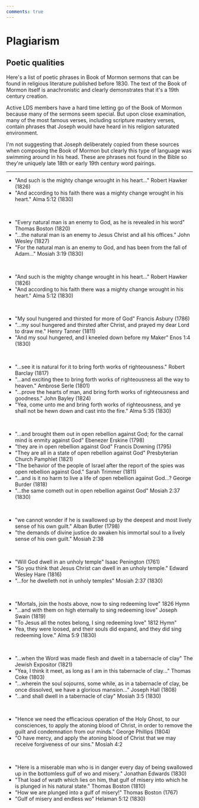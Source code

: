 ```yaml
---
comments: true
---
```


# Plagiarism
## Poetic qualities

Here's a list of poetic phrases in Book of Mormon sermons that can be found in religious literature published before 1830. The text of the Book of Mormon itself is anachronistic and clearly demonstrates that it's a 19th century creation.

Active LDS members have a hard time letting go of the Book of Mormon because many of the sermons seem special. But upon close examination, many of the most famous verses, including scripture mastery verses, contain phrases that Joseph would have heard in his religion saturated environment.

I'm not suggesting that Joseph deliberately copied from these sources when composing the Book of Mormon but clearly this type of language was swimming around in his head. These are phrases not found in the Bible so they're uniquely late 18th or early 19th century word pairings.

---

* "And such is the mighty change wrought in his heart..." Robert Hawker (1826)  
* "And according to his faith there was a mighty change wrought in his heart." Alma 5:12 (1830)  

&nbsp;

* "Every natural man is an enemy to God, as he is revealed in his word" Thomas Boston (1820)  
*   "...the natural man is an enemy to Jesus Christ and all his offices." John Wesley (1827)  
* "For the natural man is an enemy to God, and has been from the fall of Adam..." Mosiah 3:19 (1830)  

&nbsp;

* "And such is the mighty change wrought in his heart..." Robert Hawker (1826)  
* "And according to his faith there was a mighty change wrought in his heart." Alma 5:12 (1830)  

&nbsp;

* "My soul hungered and thirsted for more of God" Francis Asbury (1786)  
* "...my soul hungered and thirsted after Christ, and prayed my dear Lord to draw me." Henry Tanner (1811)  
* "And my soul hungered, and I kneeled down before my Maker" Enos 1:4 (1830)  

&nbsp;

* "...see it is natural for it to bring forth works of righteousness." Robert Barclay (1817)  
* "...and exciting thee to bring forth works of righteousness all the way to heaven." Ambrose Serle (1801)  
* "...prove the hearts of man, and bring forth works of righteousness and goodness." John Bayley (1824)  
* "Yea, come unto me and bring forth works of righteousness, and ye shall not be hewn down and cast into the fire." Alma 5:35 (1830)  

&nbsp;

* "...and brought them out in open rebellion against God; for the carnal mind is enmity against God" Ebenezer Erskine (1798)  
* "they are in open rebellion against God" Francis Downing (1795)  
* "They are all in a state of open rebellion against God" Presbyterian Church Pamphlet (1821)  
* "The behavior of the people of Israel after the report of the spies was open rebellion against God." Sarah Trimmer (1811)  
* "...and is it no harm to live a life of open rebellion against God...? George Burder (1818)  
* "...the same cometh out in open rebellion against God" Mosiah 2:37 (1830)  

&nbsp;

* "we cannot wonder if he is swallowed up by the deepest and most lively sense of his own guilt." Alban Butler (1798)  
* "the demands of divine justice do awaken his immortal soul to a lively sense of his own guilt." Mosiah 2:38  

&nbsp;

* "Will God dwell in an unholy temple" Isaac Penington (1761)  
* "So you think that Jesus Christ can dwell in an unholy temple." Edward Wesley Hare (1816)  
* "...for he dwelleth not in unholy temples" Mosiah 2:37 (1830)  

&nbsp;

* "Mortals, join the hosts above, now to sing redeeming love" 1826 Hymn  
* "...and with them on high eternally to sing redeeming love" Joseph Swain (1819)  
* "To Jesus all the notes belong, I sing redeeming love" 1812 Hymn"  
* Yea, they were loosed, and their souls did expand, and they did sing redeeming love." Alma 5:9 (1830)  

&nbsp;

* "...when the Word was made flesh and dwelt in a tabernacle of clay" The Jewish Expositor (1821)  
* "Yea, I think it meet, as long as I am in this tabernacle of clay..." Thomas Coke (1803)  
* "...wherein the soul sojourns, some while, as in a tabernacle of clay, be once dissolved, we have a glorious mansion..." Joseph Hall (1808)  
* "...and shall dwell in a tabernacle of clay" Mosiah 3:5 (1830)  

&nbsp;

* "Hence we need the efficacious operation of the Holy Ghost, to our consciences, to apply the atoning blood of Christ, in order to remove the guilt and condemnation from our minds." George Phillips (1804)  
* "O have mercy, and apply the atoning blood of Christ that we may receive forgiveness of our sins." Mosiah 4:2  

&nbsp;

* "Here is a miserable man who is in danger every day of being swallowed up in the bottomless gulf of wo and misery." Jonathan Edwards (1830)  
* "That load of wrath which lies on him, that gulf of misery into which he is plunged in his natural state." Thomas Boston (1810)  
* "How we are plunged into a gulf of misery!" Thomas Boston (1767)  
* "Gulf of misery and endless wo" Helaman 5:12 (1830)